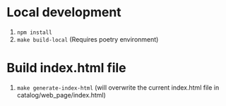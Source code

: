 # Local development

1. `npm install`
2. `make build-local` (Requires poetry environment)

# Build index.html file

1. `make generate-index-html` (will overwrite the current index.html file in catalog/web_page/index.html)
